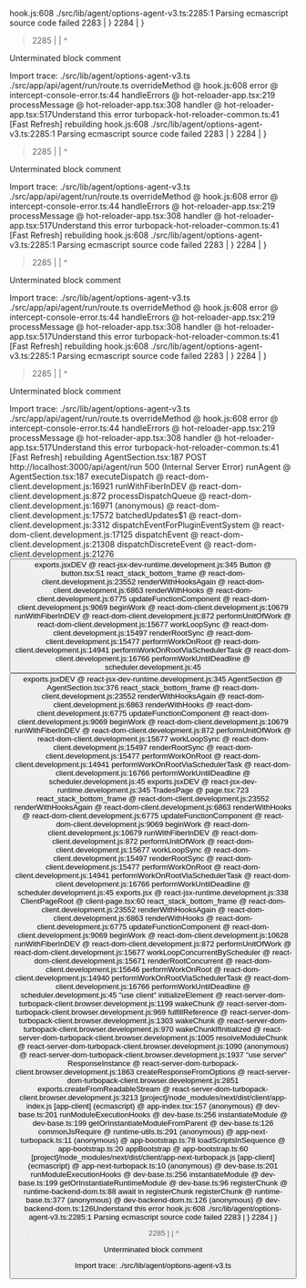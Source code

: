 hook.js:608 ./src/lib/agent/options-agent-v3.ts:2285:1
Parsing ecmascript source code failed
  2283 |   }
  2284 | }
> 2285 | 
       | ^

Unterminated block comment

Import trace:
  ./src/lib/agent/options-agent-v3.ts
  ./src/app/api/agent/run/route.ts
overrideMethod @ hook.js:608
error @ intercept-console-error.ts:44
handleErrors @ hot-reloader-app.tsx:219
processMessage @ hot-reloader-app.tsx:308
handler @ hot-reloader-app.tsx:517Understand this error
turbopack-hot-reloader-common.ts:41 [Fast Refresh] rebuilding
hook.js:608 ./src/lib/agent/options-agent-v3.ts:2285:1
Parsing ecmascript source code failed
  2283 |   }
  2284 | }
> 2285 | 
       | ^

Unterminated block comment

Import trace:
  ./src/lib/agent/options-agent-v3.ts
  ./src/app/api/agent/run/route.ts
overrideMethod @ hook.js:608
error @ intercept-console-error.ts:44
handleErrors @ hot-reloader-app.tsx:219
processMessage @ hot-reloader-app.tsx:308
handler @ hot-reloader-app.tsx:517Understand this error
turbopack-hot-reloader-common.ts:41 [Fast Refresh] rebuilding
hook.js:608 ./src/lib/agent/options-agent-v3.ts:2285:1
Parsing ecmascript source code failed
  2283 |   }
  2284 | }
> 2285 | 
       | ^

Unterminated block comment

Import trace:
  ./src/lib/agent/options-agent-v3.ts
  ./src/app/api/agent/run/route.ts
overrideMethod @ hook.js:608
error @ intercept-console-error.ts:44
handleErrors @ hot-reloader-app.tsx:219
processMessage @ hot-reloader-app.tsx:308
handler @ hot-reloader-app.tsx:517Understand this error
turbopack-hot-reloader-common.ts:41 [Fast Refresh] rebuilding
hook.js:608 ./src/lib/agent/options-agent-v3.ts:2285:1
Parsing ecmascript source code failed
  2283 |   }
  2284 | }
> 2285 | 
       | ^

Unterminated block comment

Import trace:
  ./src/lib/agent/options-agent-v3.ts
  ./src/app/api/agent/run/route.ts
overrideMethod @ hook.js:608
error @ intercept-console-error.ts:44
handleErrors @ hot-reloader-app.tsx:219
processMessage @ hot-reloader-app.tsx:308
handler @ hot-reloader-app.tsx:517Understand this error
turbopack-hot-reloader-common.ts:41 [Fast Refresh] rebuilding
AgentSection.tsx:187  POST http://localhost:3000/api/agent/run 500 (Internal Server Error)
runAgent @ AgentSection.tsx:187
executeDispatch @ react-dom-client.development.js:16921
runWithFiberInDEV @ react-dom-client.development.js:872
processDispatchQueue @ react-dom-client.development.js:16971
(anonymous) @ react-dom-client.development.js:17572
batchedUpdates$1 @ react-dom-client.development.js:3312
dispatchEventForPluginEventSystem @ react-dom-client.development.js:17125
dispatchEvent @ react-dom-client.development.js:21308
dispatchDiscreteEvent @ react-dom-client.development.js:21276
<button>
exports.jsxDEV @ react-jsx-dev-runtime.development.js:345
Button @ button.tsx:51
react_stack_bottom_frame @ react-dom-client.development.js:23552
renderWithHooksAgain @ react-dom-client.development.js:6863
renderWithHooks @ react-dom-client.development.js:6775
updateFunctionComponent @ react-dom-client.development.js:9069
beginWork @ react-dom-client.development.js:10679
runWithFiberInDEV @ react-dom-client.development.js:872
performUnitOfWork @ react-dom-client.development.js:15677
workLoopSync @ react-dom-client.development.js:15497
renderRootSync @ react-dom-client.development.js:15477
performWorkOnRoot @ react-dom-client.development.js:14941
performWorkOnRootViaSchedulerTask @ react-dom-client.development.js:16766
performWorkUntilDeadline @ scheduler.development.js:45
<Button>
exports.jsxDEV @ react-jsx-dev-runtime.development.js:345
AgentSection @ AgentSection.tsx:376
react_stack_bottom_frame @ react-dom-client.development.js:23552
renderWithHooksAgain @ react-dom-client.development.js:6863
renderWithHooks @ react-dom-client.development.js:6775
updateFunctionComponent @ react-dom-client.development.js:9069
beginWork @ react-dom-client.development.js:10679
runWithFiberInDEV @ react-dom-client.development.js:872
performUnitOfWork @ react-dom-client.development.js:15677
workLoopSync @ react-dom-client.development.js:15497
renderRootSync @ react-dom-client.development.js:15477
performWorkOnRoot @ react-dom-client.development.js:14941
performWorkOnRootViaSchedulerTask @ react-dom-client.development.js:16766
performWorkUntilDeadline @ scheduler.development.js:45
<AgentSection>
exports.jsxDEV @ react-jsx-dev-runtime.development.js:345
TradesPage @ page.tsx:723
react_stack_bottom_frame @ react-dom-client.development.js:23552
renderWithHooksAgain @ react-dom-client.development.js:6863
renderWithHooks @ react-dom-client.development.js:6775
updateFunctionComponent @ react-dom-client.development.js:9069
beginWork @ react-dom-client.development.js:10679
runWithFiberInDEV @ react-dom-client.development.js:872
performUnitOfWork @ react-dom-client.development.js:15677
workLoopSync @ react-dom-client.development.js:15497
renderRootSync @ react-dom-client.development.js:15477
performWorkOnRoot @ react-dom-client.development.js:14941
performWorkOnRootViaSchedulerTask @ react-dom-client.development.js:16766
performWorkUntilDeadline @ scheduler.development.js:45
<TradesPage>
exports.jsx @ react-jsx-runtime.development.js:338
ClientPageRoot @ client-page.tsx:60
react_stack_bottom_frame @ react-dom-client.development.js:23552
renderWithHooksAgain @ react-dom-client.development.js:6863
renderWithHooks @ react-dom-client.development.js:6775
updateFunctionComponent @ react-dom-client.development.js:9069
beginWork @ react-dom-client.development.js:10628
runWithFiberInDEV @ react-dom-client.development.js:872
performUnitOfWork @ react-dom-client.development.js:15677
workLoopConcurrentByScheduler @ react-dom-client.development.js:15671
renderRootConcurrent @ react-dom-client.development.js:15646
performWorkOnRoot @ react-dom-client.development.js:14940
performWorkOnRootViaSchedulerTask @ react-dom-client.development.js:16766
performWorkUntilDeadline @ scheduler.development.js:45
"use client"
initializeElement @ react-server-dom-turbopack-client.browser.development.js:1199
wakeChunk @ react-server-dom-turbopack-client.browser.development.js:969
fulfillReference @ react-server-dom-turbopack-client.browser.development.js:1303
wakeChunk @ react-server-dom-turbopack-client.browser.development.js:970
wakeChunkIfInitialized @ react-server-dom-turbopack-client.browser.development.js:1005
resolveModuleChunk @ react-server-dom-turbopack-client.browser.development.js:1090
(anonymous) @ react-server-dom-turbopack-client.browser.development.js:1937
"use server"
ResponseInstance @ react-server-dom-turbopack-client.browser.development.js:1863
createResponseFromOptions @ react-server-dom-turbopack-client.browser.development.js:2851
exports.createFromReadableStream @ react-server-dom-turbopack-client.browser.development.js:3213
[project]/node_modules/next/dist/client/app-index.js [app-client] (ecmascript) @ app-index.tsx:157
(anonymous) @ dev-base.ts:201
runModuleExecutionHooks @ dev-base.ts:256
instantiateModule @ dev-base.ts:199
getOrInstantiateModuleFromParent @ dev-base.ts:126
commonJsRequire @ runtime-utils.ts:291
(anonymous) @ app-next-turbopack.ts:11
(anonymous) @ app-bootstrap.ts:78
loadScriptsInSequence @ app-bootstrap.ts:20
appBootstrap @ app-bootstrap.ts:60
[project]/node_modules/next/dist/client/app-next-turbopack.js [app-client] (ecmascript) @ app-next-turbopack.ts:10
(anonymous) @ dev-base.ts:201
runModuleExecutionHooks @ dev-base.ts:256
instantiateModule @ dev-base.ts:199
getOrInstantiateRuntimeModule @ dev-base.ts:96
registerChunk @ runtime-backend-dom.ts:88
await in registerChunk
registerChunk @ runtime-base.ts:377
(anonymous) @ dev-backend-dom.ts:126
(anonymous) @ dev-backend-dom.ts:126Understand this error
hook.js:608 ./src/lib/agent/options-agent-v3.ts:2285:1
Parsing ecmascript source code failed
  2283 |   }
  2284 | }
> 2285 | 
       | ^

Unterminated block comment

Import trace:
  ./src/lib/agent/options-agent-v3.ts